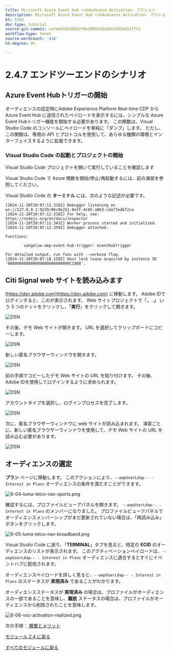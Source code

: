 ```yaml
---
title: Microsoft Azure Event Hub へのAudience Activation- アクション
description: Microsoft Azure Event Hub へのAudience Activation- アクション
kt: 5342
doc-type: tutorial
source-git-commit: cefebfe0336952f0e3099fd2dd9f4395d453f713
workflow-type: tm+mt
source-wordcount: '418'
ht-degree: 0%

---
```


# 2.4.7 エンドツーエンドのシナリオ

## Azure Event Hubトリガーの開始

オーディエンスの認定時にAdobe Experience Platform Real-time CDP から Azure Event Hub に送信されたペイロードを表示するには、シンプルな Azure Event Hubトリガー機能を開始する必要があります。 この関数は、Visual Studio Code のコンソールにペイロードを単純に「ダンプ」します。 ただし、この関数は、専用の API とプロトコルを使用して、あらゆる種類の環境とインターフェイスするように拡張できます。

### Visual Studio Code の起動とプロジェクトの開始

Visual Studio Code プロジェクトを開いて実行していることを確認します

Visual Studio Code で Azure 関数を開始/停止/再起動するには、前の演習を参照してください。

Visual Studio Code の **ターミナル** には、次のような記述が必要です。

```code
[2024-11-20T20:07:12.316Z] Debugger listening on ws://127.0.0.1:9229/86c8e251-8e2f-4c65-a063-cda77edbf2ca
[2024-11-20T20:07:12.318Z] For help, see: https://nodejs.org/en/docs/inspector
[2024-11-20T20:07:12.343Z] Worker process started and initialized.
[2024-11-20T20:07:12.359Z] Debugger attached.

Functions:

        vangeluw-aep-event-hub-trigger: eventHubTrigger

For detailed output, run func with --verbose flag.
[2024-11-20T20:07:18.150Z] Host lock lease acquired by instance ID '000000000000000000000000000C19D8'.
```

## Citi Signal web サイトを読み込みます

[https://dsn.adobe.com](https://dsn.adobe.com) に移動します。 Adobe IDでログインすると、このが表示されます。 Web サイトプロジェクトで「。..**」** いう 3 つのドットをクリックし、「**実行**」をクリックして開きます。

![DSN](./../../datacollection/module1.1/images/web8.png)

その後、デモ Web サイトが開きます。 URL を選択してクリップボードにコピーします。

![DSN](../../gettingstarted/gettingstarted/images/web3.png)

新しい匿名ブラウザーウィンドウを開きます。

![DSN](../../gettingstarted/gettingstarted/images/web4.png)

前の手順でコピーしたデモ Web サイトの URL を貼り付けます。 その後、Adobe IDを使用してログインするように求められます。

![DSN](../../gettingstarted/gettingstarted/images/web5.png)

アカウントタイプを選択し、ログインプロセスを完了します。

![DSN](../../gettingstarted/gettingstarted/images/web6.png)

次に、匿名ブラウザーウィンドウに web サイトが読み込まれます。 演習ごとに、新しい匿名ブラウザーウィンドウを使用して、デモ Web サイトの URL を読み込む必要があります。

![DSN](../../gettingstarted/gettingstarted/images/web7.png)

## オーディエンスの選定

**プラン** ページに移動します。 このアクションにより、`--aepUserLdap-- - Interest in Plans` オーディエンスの条件を満たすことができます。

![6-04-luma-telco-nav-sports.png](./images/cs1.png)

確認するには、プロファイルビューアパネルを開きます。 `--aepUserLdap-- - Interest in Plans` のメンバーになりました。 プロファイルビューアパネルでオーディエンスメンバーシップがまだ更新されていない場合は、「再読み込み」ボタンをクリックします。

![6-05-luma-telco-nav-broadband.png](./images/cs2.png)

Visual Studio Code に戻り、「**TERMINAL**」タブを見ると、特定の **ECID** のオーディエンスのリストが表示されます。 このアクティベーションペイロードは、`--aepUserLdap-- - Interest in Plans` オーディエンスに適合するとすぐにイベントハブに配信されます。

オーディエンスペイロードを詳しく見ると、`--aepUserLdap-- - Interest in Plans` のステータスが **実現済み** であることがわかります。

オーディエンスステータスが **実現済み** の場合は、プロファイルがオーディエンスの一部であることを意味し、**離脱** ステータスの場合は、プロファイルがオーディエンスから削除されたことを意味します。

![6-06-vsc-activation-realized.png](./images/cs3.png)

次の手順：[ 概要とメリット ](./summary.md)

[モジュール 2.4 に戻る](./segment-activation-microsoft-azure-eventhub.md)

[すべてのモジュールに戻る](./../../../overview.md)
